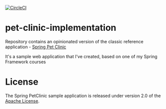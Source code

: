 [![CircleCI](
https://circleci.com/gh/JakuBB96/pet-clinic-implementation/tree/master.svg?style=svg)](https://circleci.com/gh/JakuBB96/pet-clinic-implementation/tree/master)

# pet-clinic-implementation


Repository contains an opinionated version of the classic reference application - [Spring Pet Clinic](https://github.com/spring-projects/spring-petclinic)

It's a sample web application that I've created, based on one of my Spring Framework courses


# License

The Spring PetClinic sample application is released under version 2.0 of the [Apache License](http://www.apache.org/licenses/LICENSE-2.0).
